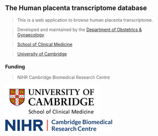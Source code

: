 ## The Human placenta transcriptome database

> This is a web application to browse human placenta transcriptome.

> Developed and maintained by the [Department of Obstetrics & Gynaecology](https://www.obgyn.cam.ac.uk/)

> [School of Clinical Medicine](https://www.medschl.cam.ac.uk/)

> [University of Cambridge](https://www.cam.ac.uk/)

### Funding 
> NIHR Cambridge Biomedical Research Centre

![University of Cambridge](www/images/Uni-Camb-Medic-Logo.png)
<img src="www/images/Cambridge_BRC_NIHR_logo_2019_RGB.jpeg" width=350>
